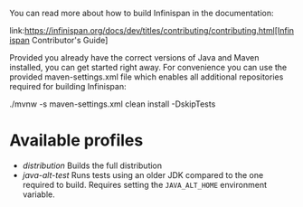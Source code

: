 You can read more about how to build Infinispan in the documentation:

link:https://infinispan.org/docs/dev/titles/contributing/contributing.html[Infinispan Contributor's Guide]

Provided you already have the correct versions of Java and Maven installed, you can get started right away.
For convenience you can use the provided maven-settings.xml file which enables all additional repositories required for
building Infinispan:

  ./mvnw -s maven-settings.xml clean install -DskipTests

Available profiles
==================

* *distribution* Builds the full distribution
* *java-alt-test* Runs tests using an older JDK compared to the one required to build. Requires setting the `JAVA_ALT_HOME` environment variable. 

